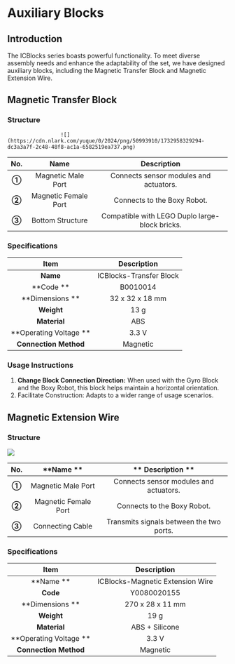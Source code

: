 # Auxiliary Blocks
## Introduction  
The ICBlocks series boasts powerful functionality. To meet diverse assembly needs and enhance the adaptability of the set, we have designed auxiliary blocks, including the Magnetic Transfer Block and Magnetic Extension Wire.  

## Magnetic Transfer Block
### Structure  


                     ![](https://cdn.nlark.com/yuque/0/2024/png/50993910/1732958329294-dc3a3a7f-2c48-48f8-ac1a-6582519ea737.png)



| No. |  Name   |  Description    |
| :---: | :---: | :---: |
| **①** |  Magnetic Male Port   |  Connects sensor modules and actuators.   |
| **②** |  Magnetic Female Port   | Connects to the Boxy Robot.   |
| **③** |  Bottom Structure   |  Compatible with LEGO Duplo large-block bricks.   |


###  Specifications  
| **Item** | **Description** |
| :---: | :---: |
| **Name** | ICBlocks-Transfer Block |
| **Code ** |  B0010014   |
| **Dimensions ** |  32 x 32 x 18 mm   |
| **Weight** | 13 g |
| **Material** | ABS |
| **Operating Voltage  ** | 3.3 V |
| **Connection Method** | Magnetic  |


### Usage Instructions 
1. **Change Block Connection Direction:** When used with the Gyro Block and the Boxy Robot, this block helps maintain a horizontal orientation.  
2. Facilitate Construction: Adapts to a wider range of usage scenarios.  

## Magnetic Extension Wire
### Structure  
![](https://cdn.nlark.com/yuque/0/2024/png/50993910/1733034491788-b00f980e-967e-4a9a-b808-67bb0c718b24.png)

| **No.** | **Name ** | ** Description ** |
| :---: | :---: | :---: |
| **①** |  Magnetic Male Port   |  Connects sensor modules and actuators.   |
| **②** |  Magnetic Female Port   | Connects to the Boxy Robot.   |
| **③** | Connecting Cable   | Transmits signals between the two ports.   |


### Specifications  
| **Item** | **Description** |
| :---: | :---: |
| **Name  ** | ICBlocks-Magnetic Extension Wire |
| **Code** |  Y0080020155   |
| **Dimensions ** |  270 x 28 x 11 mm   |
| **Weight** | 19 g |
| **Material** | ABS + Silicone   |
| **Operating Voltage ** | 3.3 V |
| **Connection Method** | Magnetic   |




